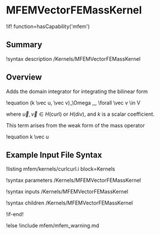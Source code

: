 # MFEMVectorFEMassKernel

!if! function=hasCapability('mfem')

## Summary

!syntax description /Kernels/MFEMVectorFEMassKernel

## Overview

Adds the domain integrator for integrating the bilinear form

!equation
(k \vec u, \vec v)_\Omega \,\,\, \forall \vec v \in V

where $\vec u, \vec v \in H(\mathrm{curl})$ or $H(\mathrm{div})$, and $k$ is a scalar coefficient.

This term arises from the weak form of the mass operator

!equation
k \vec u

## Example Input File Syntax

!listing mfem/kernels/curlcurl.i block=Kernels

!syntax parameters /Kernels/MFEMVectorFEMassKernel

!syntax inputs /Kernels/MFEMVectorFEMassKernel

!syntax children /Kernels/MFEMVectorFEMassKernel

!if-end!

!else
!include mfem/mfem_warning.md
